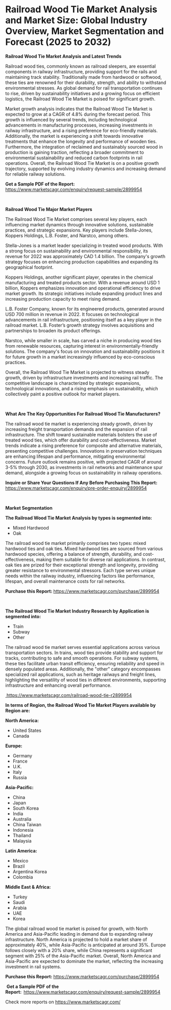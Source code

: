 <p><h1>Railroad Wood Tie Market Analysis and Market Size: Global Industry Overview, Market Segmentation and Forecast (2025 to 2032)</h1></p><p><strong>Railroad Wood Tie Market Analysis and Latest Trends</strong></p>
<p><p>Railroad wood ties, commonly known as railroad sleepers, are essential components in railway infrastructure, providing support for the rails and maintaining track stability. Traditionally made from hardwood or softwood, these ties are renowned for their durability, strength, and ability to withstand environmental stresses. As global demand for rail transportation continues to rise, driven by sustainability initiatives and a growing focus on efficient logistics, the Railroad Wood Tie Market is poised for significant growth.</p><p>Market growth analysis indicates that the Railroad Wood Tie Market is expected to grow at a CAGR of 4.8% during the forecast period. This growth is influenced by several trends, including technological advancements in manufacturing processes, increasing investments in railway infrastructure, and a rising preference for eco-friendly materials. Additionally, the market is experiencing a shift towards innovative treatments that enhance the longevity and performance of wooden ties. Furthermore, the integration of reclaimed and sustainably sourced wood in production is gaining traction, reflecting a broader commitment to environmental sustainability and reduced carbon footprints in rail operations. Overall, the Railroad Wood Tie Market is on a positive growth trajectory, supported by evolving industry dynamics and increasing demand for reliable railway solutions.</p></p>
<p><strong>Get a Sample PDF of the Report:&nbsp;</strong> <a href="https://www.marketscagr.com/enquiry/request-sample/2899954?utm_campaign=2460&utm_medium=2&utm_source=Github&utm_content=ia&utm_term=16032025&utm_id=railroad-wood-tie">https://www.marketscagr.com/enquiry/request-sample/2899954</a></p>
<p>&nbsp;</p>
<p><strong>Railroad Wood Tie Major Market Players</strong></p>
<p><p>The Railroad Wood Tie Market comprises several key players, each influencing market dynamics through innovative solutions, sustainable practices, and strategic expansions. Key players include Stella-Jones, Koppers Holdings, L.B. Foster, and Narstco, among others.</p><p>Stella-Jones is a market leader specializing in treated wood products. With a strong focus on sustainability and environmental responsibility, its revenue for 2022 was approximately CAD 1.4 billion. The company's growth strategy focuses on enhancing production capabilities and expanding its geographical footprint.</p><p>Koppers Holdings, another significant player, operates in the chemical manufacturing and treated products sector. With a revenue around USD 1 billion, Koppers emphasizes innovation and operational efficiency to drive market growth. Its strategic initiatives include expanding product lines and increasing production capacity to meet rising demand.</p><p>L.B. Foster Company, known for its engineered products, generated around USD 700 million in revenue in 2022. It focuses on technological advancements in rail infrastructure, positioning itself as a key player in the railroad market. L.B. Foster’s growth strategy involves acquisitions and partnerships to broaden its product offerings.</p><p>Narstco, while smaller in scale, has carved a niche in producing wood ties from renewable resources, capturing interest in environmentally-friendly solutions. The company's focus on innovation and sustainability positions it for future growth in a market increasingly influenced by eco-conscious practices.</p><p>Overall, the Railroad Wood Tie Market is projected to witness steady growth, driven by infrastructure investments and increasing rail traffic. The competitive landscape is characterized by strategic expansions, technological innovations, and a rising emphasis on sustainability, which collectively paint a positive outlook for market players.</p></p>
<p>&nbsp;</p>
<p><strong>What Are The Key Opportunities For Railroad Wood Tie Manufacturers?</strong></p>
<p><p>The railroad wood tie market is experiencing steady growth, driven by increasing freight transportation demands and the expansion of rail infrastructure. The shift toward sustainable materials bolsters the use of treated wood ties, which offer durability and cost-effectiveness. Market trends indicate a rising preference for composite and alternative materials, presenting competitive challenges. Innovations in preservation techniques are enhancing lifespan and performance, mitigating environmental concerns. Future outlook remains positive, with projected CAGR of around 3-5% through 2030, as investments in rail networks and maintenance spur demand, alongside a growing focus on sustainability in railway operations.</p></p>
<p><strong>Inquire or Share Your Questions If Any Before Purchasing This Report:</strong> <a href="https://www.marketscagr.com/enquiry/pre-order-enquiry/2899954?utm_campaign=2460&utm_medium=2&utm_source=Github&utm_content=ia&utm_term=16032025&utm_id=railroad-wood-tie">https://www.marketscagr.com/enquiry/pre-order-enquiry/2899954</a></p>
<p>&nbsp;</p>
<p><strong>Market Segmentation</strong></p>
<p><strong>The Railroad Wood Tie Market Analysis by types is segmented into:</strong></p>
<p><ul><li>Mixed Hardwood</li><li>Oak</li></ul></p>
<p><p>The railroad wood tie market primarily comprises two types: mixed hardwood ties and oak ties. Mixed hardwood ties are sourced from various hardwood species, offering a balance of strength, durability, and cost-effectiveness, making them suitable for diverse rail applications. In contrast, oak ties are prized for their exceptional strength and longevity, providing greater resistance to environmental stressors. Each type serves unique needs within the railway industry, influencing factors like performance, lifespan, and overall maintenance costs for rail networks.</p></p>
<p><strong>Purchase this Report:&nbsp;</strong><a href="https://www.marketscagr.com/purchase/2899954?utm_campaign=2460&utm_medium=2&utm_source=Github&utm_content=ia&utm_term=16032025&utm_id=railroad-wood-tie">https://www.marketscagr.com/purchase/2899954</a></p>
<p>&nbsp;</p>
<p><strong>The Railroad Wood Tie Market Industry Research by Application is segmented into:</strong></p>
<p><ul><li>Train</li><li>Subway</li><li>Other</li></ul></p>
<p><p>The railroad wood tie market serves essential applications across various transportation sectors. In trains, wood ties provide stability and support for tracks, contributing to safe and smooth operations. For subway systems, these ties facilitate urban transit efficiency, ensuring reliability and speed in densely populated areas. Additionally, the "other" category encompasses specialized rail applications, such as heritage railways and freight lines, highlighting the versatility of wood ties in different environments, supporting infrastructure and enhancing overall performance.</p></p>
<p><a href="https://www.marketscagr.com/railroad-wood-tie-r2899954?utm_campaign=2460&utm_medium=2&utm_source=Github&utm_content=ia&utm_term=16032025&utm_id=railroad-wood-tie">&nbsp;https://www.marketscagr.com/railroad-wood-tie-r2899954</a></p>
<p><strong>In terms of Region, the Railroad Wood Tie Market Players available by Region are:</strong></p>
<p>
    <p> <strong> North America: </strong>
        <ul>
            <li>United States</li>
            <li>Canada</li>
        </ul>
        </p> 
    <p> <strong> Europe: </strong>
        <ul>
            <li>Germany</li>
            <li>France</li>
            <li>U.K.</li>
            <li>Italy</li>
            <li>Russia</li>
        </ul>
        </p> 
    <p> <strong> Asia-Pacific: </strong>
        <ul>
            <li>China</li>
            <li>Japan</li>
            <li>South Korea</li>
            <li>India</li>
            <li>Australia</li>
            <li>China Taiwan</li>
            <li>Indonesia</li>
            <li>Thailand</li>
            <li>Malaysia</li>
        </ul>
        </p> 
    <p> <strong> Latin America: </strong>
        <ul>
            <li>Mexico</li>
            <li>Brazil</li>
            <li>Argentina Korea</li>
            <li>Colombia</li>
        </ul>
        </p> 
    <p> <strong> Middle East & Africa: </strong>
        <ul>
            <li>Turkey</li>
            <li>Saudi</li>
            <li>Arabia</li>
            <li>UAE</li>
            <li>Korea</li>
        </ul>
    </p>
    </p>
<p><p>The global railroad wood tie market is poised for growth, with North America and Asia-Pacific leading in demand due to expanding railway infrastructure. North America is projected to hold a market share of approximately 40%, while Asia-Pacific is anticipated at around 35%. Europe follows closely with a 20% share, while China represents a significant segment with 25% of the Asia-Pacific market. Overall, North America and Asia-Pacific are expected to dominate the market, reflecting the increasing investment in rail systems.</p></p>
<p><strong>Purchase this Report: </strong><a href="https://www.marketscagr.com/purchase/2899954?utm_campaign=2460&utm_medium=2&utm_source=Github&utm_content=ia&utm_term=16032025&utm_id=railroad-wood-tie">https://www.marketscagr.com/purchase/2899954</a></p>
<p>&nbsp;<strong>Get a Sample PDF of the Report:&nbsp;&nbsp;</strong><a href="https://www.marketscagr.com/enquiry/request-sample/2899954?utm_campaign=2460&utm_medium=2&utm_source=Github&utm_content=ia&utm_term=16032025&utm_id=railroad-wood-tie">https://www.marketscagr.com/enquiry/request-sample/2899954</a></p>
<p><strong></strong></p>
<p>Check more reports on <a href="https://www.marketscagr.com/?utm_campaign=2460&utm_medium=2&utm_source=Github&utm_content=ia&utm_term=16032025&utm_id=railroad-wood-tie">https://www.marketscagr.com/</a></p>